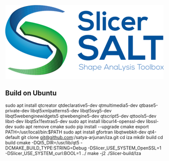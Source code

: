 
<img src="Iza.png" width="512">


Build on Ubuntu
---------------
sudo apt install qtcreator qtdeclarative5-dev qtmultimedia5-dev qtbase5-private-dev libqt5xmlpatterns5-dev libqt5svg5-dev libqt5webenginewidgets5 qtwebengine5-dev qtscript5-dev qttools5-dev libxt-dev libqt5x11extras5-dev
sudo apt install libcurl4-openssl-dev libssl-dev
sudo apt remove cmake
sudo pip install --upgrade cmake
export PATH=/usr/local/bin:$PATH
sudo apt install gfortran libqtwebkit-dev qt4-default
git clone git@github.com:/satya-arjunan/iza.git
cd iza
mkdir build
cd build
cmake -DQt5_DIR=/usr/lib/qt5 -DCMAKE_BUILD_TYPE:STRING=Debug -DSlicer_USE_SYSTEM_OpenSSL=1 -DSlicer_USE_SYSTEM_curl:BOOL=1 ../
make -j2
./Slicer-build/Iza
